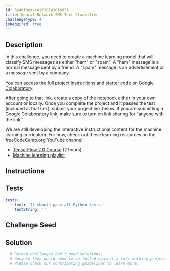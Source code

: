 ```yaml
---
id: 5e46f8edac417301a38fb931
title: Neural Network SMS Text Classifier
challengeType: 4
isRequired: true
---
```


## Description
<section id='description'>
In this challenge, you need to create a machine learning model that will classify SMS messages as either "ham" or "spam". A "ham" message is a normal message sent by a friend. A "spam" message is an advertisement or a message sent by a company.

You can access <a href='https://colab.research.google.com/drive/1qfVQwSKAKU-NKPY4ByBhr93EqSqds4dJ' target='_blank'>the full project instructions and starter code on Google Colaboratory</a>.

After going to that link, create a copy of the notebook either in your own account or locally. Once you complete the project and it passes the test (included at that link), submit your project link below. If you are submitting a Google Colaboratory link, make sure to turn on link sharing for "anyone with the link."

We are still developing the interactive instructional content for the machine learning curriculum. For now, check out these learning resources on the freeCodeCamp.org YouTube channel:
<ul>
  <li>
    <a href='https://www.freecodecamp.org/news/learn-to-develop-neural-networks-using-tensorflow-2-0-in-this-beginners-course/'>TensorFlow 2.0 Course</a> (2 hours)
  </li>
  <li>
    <a href='https://www.youtube.com/playlist?list=PLWKjhJtqVAblStefaz_YOVpDWqcRScc2s'>Machine learning playlist</a>
  </li>  
<ul>

</section>

## Instructions
<section id='instructions'>

</section>

## Tests
<section id='tests'>

```yml
tests:
  - text: 'It should pass all Python tests.'
    testString: ''

```

</section>

## Challenge Seed
<section id='challengeSeed'>

</section>

## Solution
<section id='solution'>

```py
  # Python challenges don't need solutions, 
  # because they would need to be tested against a full working project. 
  # Please check our contributing guidelines to learn more.
```

</section>
